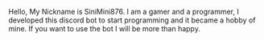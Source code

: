 Hello, My Nickname is SiniMini876. I am a gamer and a programmer, I developed this discord bot to start programming and it became a hobby of mine. If you want to use the bot I will be more than happy.